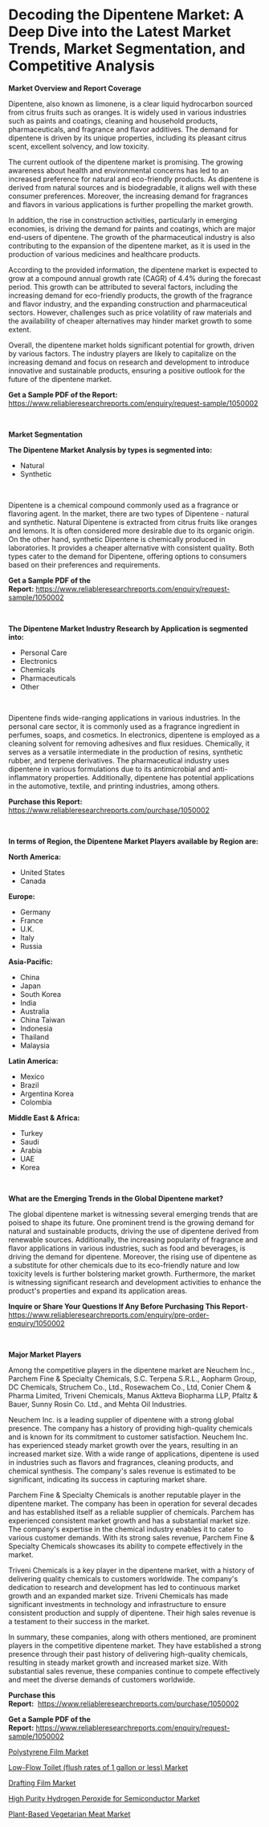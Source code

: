 <p><h1>Decoding the Dipentene Market: A Deep Dive into the Latest Market Trends, Market Segmentation, and Competitive Analysis</h1></p><p><strong>Market Overview and Report Coverage</strong></p>
<p><p>Dipentene, also known as limonene, is a clear liquid hydrocarbon sourced from citrus fruits such as oranges. It is widely used in various industries such as paints and coatings, cleaning and household products, pharmaceuticals, and fragrance and flavor additives. The demand for dipentene is driven by its unique properties, including its pleasant citrus scent, excellent solvency, and low toxicity.</p><p>The current outlook of the dipentene market is promising. The growing awareness about health and environmental concerns has led to an increased preference for natural and eco-friendly products. As dipentene is derived from natural sources and is biodegradable, it aligns well with these consumer preferences. Moreover, the increasing demand for fragrances and flavors in various applications is further propelling the market growth.</p><p>In addition, the rise in construction activities, particularly in emerging economies, is driving the demand for paints and coatings, which are major end-users of dipentene. The growth of the pharmaceutical industry is also contributing to the expansion of the dipentene market, as it is used in the production of various medicines and healthcare products.</p><p>According to the provided information, the dipentene market is expected to grow at a compound annual growth rate (CAGR) of 4.4% during the forecast period. This growth can be attributed to several factors, including the increasing demand for eco-friendly products, the growth of the fragrance and flavor industry, and the expanding construction and pharmaceutical sectors. However, challenges such as price volatility of raw materials and the availability of cheaper alternatives may hinder market growth to some extent.</p><p>Overall, the dipentene market holds significant potential for growth, driven by various factors. The industry players are likely to capitalize on the increasing demand and focus on research and development to introduce innovative and sustainable products, ensuring a positive outlook for the future of the dipentene market.</p></p>
<p><strong>Get a Sample PDF of the Report:</strong> <a href="https://www.reliableresearchreports.com/enquiry/request-sample/1050002">https://www.reliableresearchreports.com/enquiry/request-sample/1050002</a></p>
<p>&nbsp;</p>
<p><strong>Market Segmentation</strong></p>
<p><strong>The Dipentene Market Analysis by types is segmented into:</strong></p>
<p><ul><li>Natural</li><li>Synthetic</li></ul></p>
<p>&nbsp;</p>
<p><p>Dipentene is a chemical compound commonly used as a fragrance or flavoring agent. In the market, there are two types of Dipentene - natural and synthetic. Natural Dipentene is extracted from citrus fruits like oranges and lemons. It is often considered more desirable due to its organic origin. On the other hand, synthetic Dipentene is chemically produced in laboratories. It provides a cheaper alternative with consistent quality. Both types cater to the demand for Dipentene, offering options to consumers based on their preferences and requirements.</p></p>
<p><strong>Get a Sample PDF of the Report:</strong>&nbsp;<a href="https://www.reliableresearchreports.com/enquiry/request-sample/1050002">https://www.reliableresearchreports.com/enquiry/request-sample/1050002</a></p>
<p>&nbsp;</p>
<p><strong>The Dipentene Market Industry Research by Application is segmented into:</strong></p>
<p><ul><li>Personal Care</li><li>Electronics</li><li>Chemicals</li><li>Pharmaceuticals</li><li>Other</li></ul></p>
<p>&nbsp;</p>
<p><p>Dipentene finds wide-ranging applications in various industries. In the personal care sector, it is commonly used as a fragrance ingredient in perfumes, soaps, and cosmetics. In electronics, dipentene is employed as a cleaning solvent for removing adhesives and flux residues. Chemically, it serves as a versatile intermediate in the production of resins, synthetic rubber, and terpene derivatives. The pharmaceutical industry uses dipentene in various formulations due to its antimicrobial and anti-inflammatory properties. Additionally, dipentene has potential applications in the automotive, textile, and printing industries, among others.</p></p>
<p><strong>Purchase this Report:</strong>&nbsp; <a href="https://www.reliableresearchreports.com/purchase/1050002">https://www.reliableresearchreports.com/purchase/1050002</a></p>
<p>&nbsp;</p>
<p><strong>In terms of Region, the Dipentene Market Players available by Region are:</strong></p>
<p>
    <p> <strong> North America: </strong>
        <ul>
            <li>United States</li>
            <li>Canada</li>
        </ul>
        </p> 
    <p> <strong> Europe: </strong>
        <ul>
            <li>Germany</li>
            <li>France</li>
            <li>U.K.</li>
            <li>Italy</li>
            <li>Russia</li>
        </ul>
        </p> 
    <p> <strong> Asia-Pacific: </strong>
        <ul>
            <li>China</li>
            <li>Japan</li>
            <li>South Korea</li>
            <li>India</li>
            <li>Australia</li>
            <li>China Taiwan</li>
            <li>Indonesia</li>
            <li>Thailand</li>
            <li>Malaysia</li>
        </ul>
        </p> 
    <p> <strong> Latin America: </strong>
        <ul>
            <li>Mexico</li>
            <li>Brazil</li>
            <li>Argentina Korea</li>
            <li>Colombia</li>
        </ul>
        </p> 
    <p> <strong> Middle East & Africa: </strong>
        <ul>
            <li>Turkey</li>
            <li>Saudi</li>
            <li>Arabia</li>
            <li>UAE</li>
            <li>Korea</li>
        </ul>
    </p>
    </p>
<p>&nbsp;</p>
<p><strong>What are the Emerging Trends in the Global Dipentene market?</strong></p>
<p><p>The global dipentene market is witnessing several emerging trends that are poised to shape its future. One prominent trend is the growing demand for natural and sustainable products, driving the use of dipentene derived from renewable sources. Additionally, the increasing popularity of fragrance and flavor applications in various industries, such as food and beverages, is driving the demand for dipentene. Moreover, the rising use of dipentene as a substitute for other chemicals due to its eco-friendly nature and low toxicity levels is further bolstering market growth. Furthermore, the market is witnessing significant research and development activities to enhance the product's properties and expand its application areas.</p></p>
<p><strong>Inquire or Share Your Questions If Any Before Purchasing This Report</strong>- <a href="https://www.reliableresearchreports.com/enquiry/pre-order-enquiry/1050002">https://www.reliableresearchreports.com/enquiry/pre-order-enquiry/1050002</a></p>
<p>&nbsp;</p>
<p><strong>Major Market Players</strong></p>
<p><p>Among the competitive players in the dipentene market are Neuchem Inc., Parchem Fine & Specialty Chemicals, S.C. Terpena S.R.L., Aopharm Group, DC Chemicals, Struchem Co., Ltd., Rosewachem Co., Ltd, Conier Chem & Pharma Limited, Triveni Chemicals, Manus Aktteva Biopharma LLP, Pfaltz & Bauer, Sunny Rosin Co. Ltd., and Mehta Oil Industries.</p><p>Neuchem Inc. is a leading supplier of dipentene with a strong global presence. The company has a history of providing high-quality chemicals and is known for its commitment to customer satisfaction. Neuchem Inc. has experienced steady market growth over the years, resulting in an increased market size. With a wide range of applications, dipentene is used in industries such as flavors and fragrances, cleaning products, and chemical synthesis. The company's sales revenue is estimated to be significant, indicating its success in capturing market share.</p><p>Parchem Fine & Specialty Chemicals is another reputable player in the dipentene market. The company has been in operation for several decades and has established itself as a reliable supplier of chemicals. Parchem has experienced consistent market growth and has a substantial market size. The company's expertise in the chemical industry enables it to cater to various customer demands. With its strong sales revenue, Parchem Fine & Specialty Chemicals showcases its ability to compete effectively in the market.</p><p>Triveni Chemicals is a key player in the dipentene market, with a history of delivering quality chemicals to customers worldwide. The company's dedication to research and development has led to continuous market growth and an expanded market size. Triveni Chemicals has made significant investments in technology and infrastructure to ensure consistent production and supply of dipentene. Their high sales revenue is a testament to their success in the market.</p><p>In summary, these companies, along with others mentioned, are prominent players in the competitive dipentene market. They have established a strong presence through their past history of delivering high-quality chemicals, resulting in steady market growth and increased market size. With substantial sales revenue, these companies continue to compete effectively and meet the diverse demands of customers worldwide.</p></p>
<p><strong>Purchase this Report:</strong>&nbsp;&nbsp;<a href="https://www.reliableresearchreports.com/purchase/1050002">https://www.reliableresearchreports.com/purchase/1050002</a></p>
<p></p>
<p><strong>Get a Sample PDF of the Report:</strong>&nbsp;<a href="https://www.reliableresearchreports.com/enquiry/request-sample/1050002">https://www.reliableresearchreports.com/enquiry/request-sample/1050002</a></p>
<p><p><a href="https://github.com/ashepherd82/Market-Research-Report-List-1/blob/main/polystyrene-film-market.md">Polystyrene Film Market</a></p><p><a href="https://medium.com/@nicholasstewart02/analyzing-low-flow-toilet-flush-rates-of-1-gallon-or-less-market-global-industry-perspective-and-ca704b683d19">Low-Flow Toilet (flush rates of 1 gallon or less) Market</a></p><p><a href="https://github.com/castoriffic/Market-Research-Report-List-1/blob/main/drafting-film-market.md">Drafting Film Market</a></p><p><a href="https://medium.com/@primeyash92/high-purity-hydrogen-peroxide-for-semiconductor-market-exploring-market-share-market-trends-and-16adcab1c9f3">High Purity Hydrogen Peroxide for Semiconductor Market</a></p><p><a href="https://medium.com/@jeremybates83/plant-based-vegetarian-meat-market-analysis-and-sze-forecasted-for-period-from-2023-to-2030-341d642928df">Plant-Based Vegetarian Meat Market</a></p></p>